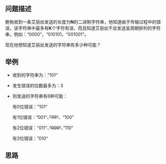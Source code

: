 ## 问题描述

鲍勃收到一条艾丽丝发送的长度为**N**的二进制字符串，他知道由于传输过程中的错误，该字符串中最多有**K**个字符有误，而且知道艾丽丝不会发送呈周期排列的字符串，例如：“0000”，“010101，“001001”。

现在他想知道艾丽丝发送的字符串有多少种可能？



## 举例

- 收到的字符串为：“101“

- 发生错误的位数最多为：3

- 则发送的字符串有6种可能：

  有0位错误：”101“

  有1位错误：”001“、~~”111”~~、“100”

  有2位错误：“011“、~~”000“~~、”110“

  有3位错误：”010“

  

## 思路



